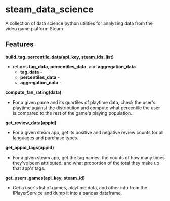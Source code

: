 # steam_data_science
A collection of data science python utilities for analyzing data from the video game platform Steam



## Features
__build_tag_percentile_data(api_key, steam_ids_list)__
* returns __tag_data__, __percentiles_data__, and __aggregation_data__
  * __tag_data__ - 
  * __percentiles_data__ - 
  * __aggregation_data__ - 

__compute_fan_rating(data)__
* For a given game and its quartiles of playtime data, check the user's playtime against the distribution and compute what percentile the user is compared to the rest of the game's playing population.

__get_review_data(appid)__
* For a given steam app, get its positive and negative review counts for all languages and purchase types.

__get_appid_tags(appid)__
* For a given steam app, get the tag names, the counts of how many times they've been attributed, and what proportion of the total they make up that app's tags.

__get_users_games(api_key, steam_id)__
* Get a user's list of games, playtime data, and other info from the IPlayerService and dump it into a pandas dataframe.
